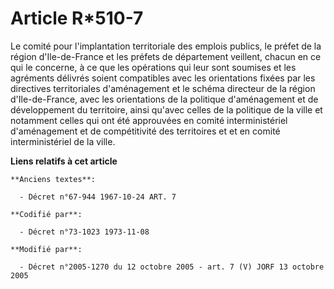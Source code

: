 # Article R*510-7

Le comité pour l'implantation territoriale des emplois publics, le préfet de la région d'Ile-de-France et les préfets de
département veillent, chacun en ce qui le concerne, à ce que les opérations qui leur sont soumises et les agréments délivrés
soient compatibles avec les orientations fixées par les directives territoriales d'aménagement et le schéma directeur de la
région d'Ile-de-France, avec les orientations de la politique d'aménagement et de développement du territoire, ainsi qu'avec
celles de la politique de la ville et notamment celles qui ont été approuvées en comité interministériel d'aménagement et de
compétitivité des territoires et et en comité interministériel de la ville.

**Liens relatifs à cet article**

	**Anciens textes**:

	  - Décret n°67-944 1967-10-24 ART. 7

	**Codifié par**:

	  - Décret n°73-1023 1973-11-08

	**Modifié par**:

	  - Décret n°2005-1270 du 12 octobre 2005 - art. 7 (V) JORF 13 octobre 2005
